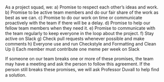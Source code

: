 As a project squad, we: 
a) Promise to respect each other’s ideas and work.
b) Promise to be active team members and do our fair share of the work as best as we can.
c) Promise to do our work on time or communicate proactively with the team if there will be a delay.
d) Promise to help our fellow team members when they need it.
e) Promise to communicate with the team regularly to keep everyone in the loop about the project.
f) Stay active on Slack 
g) Check pull requests whenever possible and make comments
h) Everyone use and run Checkstyle and Formatting and Clean Up
i) Each member must contribute one meme per week on Slack

If someone on our team breaks one or more of these promises, the team may have a meeting and ask the person to follow this agreement. If the person still breaks these promises, we will ask Professor Duvall to help ﬁnd a solution.